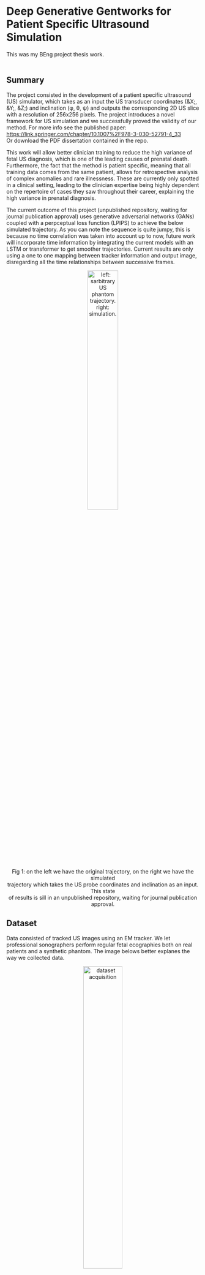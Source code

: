 # Deep Generative Gentworks for Patient Specific Ultrasound Simulation

This was my BEng project thesis work.<br><br>

## Summary
The project consisted in the development of a patient specific ultrasound (US) simulator, which takes as an input the US transducer coordinates (&X;, &Y;, &Z;) and inclination (&phi;, &theta;, &psi;) and outputs the corresponding 2D US slice with a resolution of 256x256 pixels. The project introduces a novel framework for US simulation and we successfully proved the validity of our method. 
For more info see the published paper: https://link.springer.com/chapter/10.1007%2F978-3-030-52791-4_33 <br>
Or download the PDF dissertation contained in the repo.

This work will allow better clinician training to reduce the high variance of fetal US diagnosis, which is one of the leading causes of prenatal death. Furthermore, the fact that the method is patient specific, meaning that all training data comes from the same patient, allows for retrospective analysis of complex anomalies and rare illnessness. These are currently only spotted in a clinical setting, leading to the clinician expertise being highly dependent on the repertoire of cases they saw throughout their career, explaining the high variance in prenatal diagnosis.<br>

The current outcome of this project (unpublished repository, waiting for journal publication approval) uses generative adversarial networks (GANs) coupled with a perpceptual loss function (LPIPS) to achieve the below simulated trajectory. As you can note the sequence is quite jumpy, this is because no time correlation was taken into account up to now, future work will incorporate time information by integrating the current models with an LSTM or transformer to get smoother trajectories. Current results are only using a one to one mapping between tracker information and output image, disregarding all the time relationships between successive frames.

<div align="center">
    <img width="40%" src="readme_images/readme_trajectory.gif", alt="left: sarbitrary US phantom trajectory. right: simulation."
	title="left: sarbitrary US phantom trajectory. right: simulation." ><br>
	Fig 1: on the left we have the original trajectory, on the right we have the simulated<br>
	trajectory which takes the US probe coordinates and inclination as an input. This state<br>
	of results is sill in an unpublished repository, waiting for journal publication approval. <br>
</div>

## Dataset
Data consisted of tracked US images using an EM tracker. We let professional sonographers perform regular fetal ecographies both on real patients and a synthetic phantom. The image belows better explanes the way we collected data.

<div align="center">
    <img width="45%" src="readme_images/EM_system.png" alt="dataset acquisition"
	title="dataset acquisition"><br>
	Fig 2: Diagram showing the method we adopted to label the US images with their tracked location.
</div><br><br>

**Models**<br><br>
Three main architectures were exprored, which are summarized in the diagrams below. The first one was a simple decoder which maps the input 7D tensor (X,Y,Z coordinates + inclination angles transformed to a 4D quaternion) through a series of linear and convolutional layers, trained via MSE minimisation between the output and GT images. The second one is an autoencoder, which mirrors the decoder to obtain an encoder-decoder architecture, trained via MSE on both the images and the 7D latent latemt space. The last trained architecture was a VAE, which introduces a stochastic sampling of the latent variable allowing the model for better generalisation.
<div align="center" witdh="50%">
	Fig 3: Diagram showing the decoder architecture.<br>
	<img width="50%" src="readme_images/decoder.png" alt="decoder"
	title="decoder" >	
</div><br>

<div align="left" witdh="50%">
	Fig 4: Diagram showing the autoencoder architecture.
</div>
<div align="right" witdh="50%">
	Fig 5: Diagram showing the variational autoencoder architecture.
</div>
<br>
<img align="left" width="50%" src="readme_images/autoencoder.png" alt="autoencoder"
title="autoencoder">
<img align="right" width="50%" src="readme_images/variational_autoencoder.png" alt="variational autoencoder"
title="variational autoencoder">

## Experiments & results

Two main types of experiments were conducted:

1. Achieved image quality was measured both quantitatively and qualitatively through user rated surveys and image similarity algorithms. Survey scorers comprised of a cohort of expert sonographers and computational imaging professionals in the field of fetal ultrasound imaging.
2. Interpolation capabilities were assessed by removing part of the training data in a specific location and measuring the relative drop in performance when inferring samples within the removed region.

The experiments pointed to the decoder being the arcitecture that achieved the lowest absolute error and the top image quality (closely followed by the variational autoencoder for real patient images). This can be explained by the fact that the decoder is the only architecture that directly optimizes the mapping from tracked coordinates to US images, wheras the other two architectures optimize the mapping from original image to simulated image. The variational autoencoder however proved to have stronger interpolating abilities, yielding a lower relative drop in performance within the deleted region and simulating higher quality images in this region. Future work aimed at improving image quality using GAN, while retaining image content (we do not want high quality samples showing the wrong structures). The figures below illustrate the results we discussed.

<div align="center" witdh="70%">
	<img width="50%" src="readme_images/tabled_results.png" alt="qualitative results"
	title="qualitative results"><br>
	Table 1: Tabulated results of the survey experiments on each architecture, both phantom and real-patient<br>
	results are reported for each table. a): overall results of the survey. b)&c): itra-observer analysis between<br>
	results of sonographers and computational imaging professionals. Note that results vary by a significant degree <br>
	between b) and c), indicating the different abilities of each scorer at particular tasks. Scorers were asked to <br>
	indicate if they could recognise the organs or structures contained in the simulated images. Each tabulated result <br>
	is reported as mean±standard deviation to emphasize the variability between scorers and the best scores are<br>
	highlighted in bold. Note that results are significantly better for real-patient data.<br>
</div><br><br>

<img align="left" width="50%" src="readme_images/survey_results_phantom.png" alt="qualitative results"
title="qualitative results">
<img align="right" width="50%" src="readme_images/survey_results_patient.png" alt="qualitative results"
title="qualitative results"><br>
Fig. 6: Diagrams reporting the results for the phantom survey (left) and patient survey (right). Scorers rated each simulated image on a 5 point scale (range 0-4) scale ranging from very low image quality to very good image quality. Each diagram reports the ratings of each architecture as mean ± standard deviation between scorers, where the latter is represented as a vertical error bar. It is evident that sonographers generally rated the images to have lower quality respect to imaging professionals. This discrepancy is not taken as a weakness of the test but, on the other hand, it will be used to assess the simulators for their different purposes which may be better judged by either category. Again, note the significantly better performance of the models on real-patient data.<br><br>

<img align="left" width="48%" src="readme_images/some_images_phantom.png" alt="qualitative results"
title="qualitative results">
<img align="right" width="48%" src="readme_images/some_images_patient.png" alt="qualitative results"
title="qualitative results"><br>
Fig. 7: Ten examples of simulated phantom (top) and real-patient (bottom) images for each architecture, using tracking data from the test set. The top row shows the original images, and the rows 2, 3, 4 and 5 show the simulations using the Decoder, Pre-trained Decoder, Autoencoder and the Variational Autoencoder respectively. Shadowing and reverberation artifacts are highlighted respectively with light blue and pink dashed contour lines for the original images (top row) to allow comparison of such artifacts with the simulated images. The highlighted column in the phantom image shows an example where autoencoders tend to produce wrong high quality images, possibly due to over-fitting.<br><br>


<img width="95%" src="readme_images/interpolation.png" alt="qualitative results"
title="qualitative results"><br>
Fig. 8: Diagrams reporting five illustrative examples of simulated phantom images from tracking data coming from the test set. On the lest we show results of the networks trained on the full dataset and on the right the same networks trained on the dataset after removing a specific region of data. For each diagram the top row contains the original images, the second row contains images simulated by the Decoder, the third row contains images simulated by the Pretrained Decoder architecture, the fourth row contains images simulated by the Autoencoder architecture and bottom row contains images simulated by the Variational Autoencoder architecture. All views have been sampled from the region removed from the data, allowing to visualize the drop in image quality, the variational autoencoder seems to suffer the least.<br><br>




## Installation

Clone this repository to your local machine as:

```bash
git clone git@gitlab.com:cesare.magnetti/BEng_project.git
```

You will also need to install specific python packages:

```bash
pip install -r requirements.txt
```

## Usage

unfortunately this project was not optimized for user experience, therefore if you want to play around with it you will need to do quite some changes to the code, specifically you will want to change these files: ```./scripts/train_decore.py``` ```./scripts/train_autoencoder.py``` ```./scripts/train_variational.py```. Additionally, due to patient regulations, I do not have permission to upload the data used for training, so there will be little for you to experiment with, other than inspecting the code.

## Acknowledgements
I would like to thank my supervisors Prof. Julia Schnabel <mailto:julia.schnabel@kcl.ac.uk> and Dr. Alberto Gomez <mailto:alberto.gomez@kcl.ac.uk>

## Contributing
@cesare.magnetti

